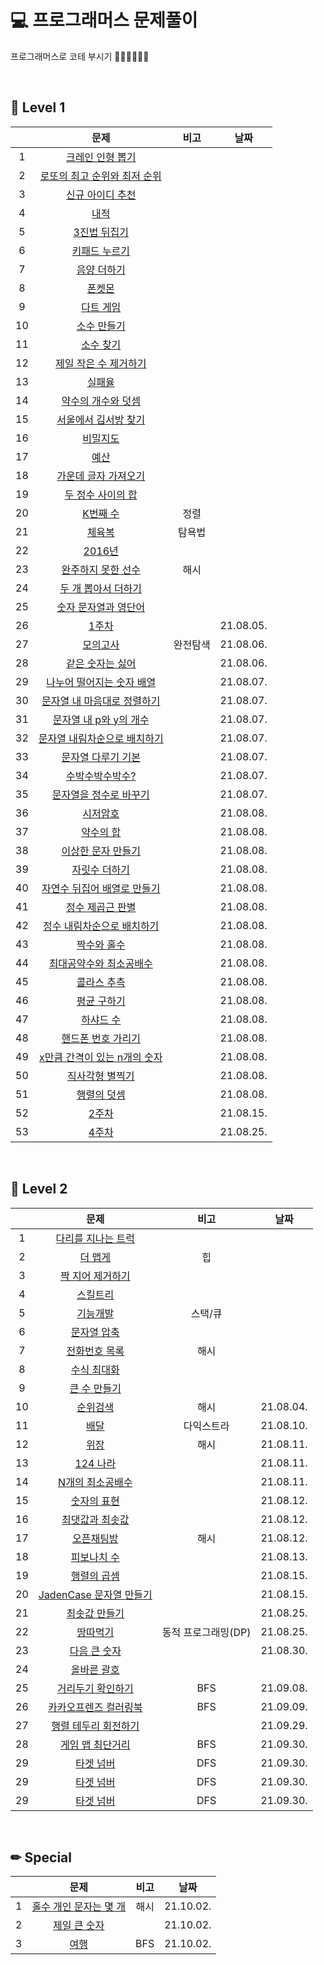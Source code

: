 # 💻 프로그래머스 문제풀이
<p>프로그래머스로 코테 부시기 👊🏻👊🏻👊🏻 </p>
</br>

## 🏅 Level 1 </br>

||문제|비고|날짜|
|:---:|:---:|:---:|:---:|
|1|<a href="https://github.com/ryusuz/algorithm/blob/master/level1/week1_1.cpp">크레인 인형 뽑기</a>|
|2|<a href="https://github.com/ryusuz/algorithm/blob/master/level1/week1_2.cpp">로또의 최고 순위와 최저 순위|
|3|<a href="https://github.com/ryusuz/algorithm/blob/master/level1/week1_3.cpp">신규 아이디 추천|
|4|<a href="https://github.com/ryusuz/algorithm/blob/master/level1/week2_1.cpp">내적|
|5|<a href="https://github.com/ryusuz/algorithm/blob/master/level1/week2_2.cpp">3진법 뒤집기|
|6|<a href="https://github.com/ryusuz/algorithm/blob/master/level1/week2_3.cpp">키패드 누르기|
|7|<a href="https://github.com/ryusuz/algorithm/blob/master/level1/week3_1.cpp">음양 더하기|
|8|<a href="https://github.com/ryusuz/algorithm/blob/master/level1/week3_2.cpp">폰켓몬|
|9|<a href="https://github.com/ryusuz/algorithm/blob/master/level1/week3_3.cpp">다트 게임|
|10|<a href="https://github.com/ryusuz/algorithm/blob/master/level1/week5_1.cpp">소수 만들기|
|11|<a href="https://github.com/ryusuz/algorithm/blob/master/level1/week5_2.cpp">소수 찾기|
|12|<a href="https://github.com/ryusuz/algorithm/blob/master/level1/week5_3.cpp">제일 작은 수 제거하기|
|13|<a href="https://github.com/ryusuz/algorithm/blob/master/level1/week6_1.cpp">실패율|
|14|<a href="https://github.com/ryusuz/algorithm/blob/master/level1/week6_2.cpp">약수의 개수와 덧셈|
|15|<a href="https://github.com/ryusuz/algorithm/blob/master/level1/week6_3.cpp">서울에서 김서방 찾기|
|16|<a href="https://github.com/ryusuz/algorithm/blob/master/level1/week7_1.cpp">비밀지도|
|17|<a href="https://github.com/ryusuz/algorithm/blob/master/level1/week8_1.cpp">예산|
|18|<a href="https://github.com/ryusuz/algorithm/blob/master/level1/week8_2.cpp">가운데 글자 가져오기|
|19|<a href="https://github.com/ryusuz/algorithm/blob/master/level1/week8_3.cpp">두 정수 사이의 합|
|20|<a href="https://github.com/ryusuz/algorithm/blob/master/level1/week8_4.cpp">K번째 수|정렬|
|21|<a href="https://github.com/ryusuz/algorithm/blob/master/level1/week8_5.cpp">체육복|탐욕법|
|22|<a href="https://github.com/ryusuz/algorithm/blob/master/level1/week8_6.cpp">2016년|
|23|<a href="https://github.com/ryusuz/algorithm/blob/master/level1/week8_7.cpp">완주하지 못한 선수|해시|
|24|<a href="https://github.com/ryusuz/algorithm/blob/master/level1/week9_1.cpp">두 개 뽑아서 더하기|
|25|<a href="https://github.com/ryusuz/algorithm/blob/master/level1/week10_1.cpp">숫자 문자열과 영단어|
|26|<a href="https://github.com/ryusuz/algorithm/blob/master/level1/week11_1.cpp">1주차||21.08.05.|
|27|<a href="https://github.com/ryusuz/algorithm/blob/master/level1/week11_2/week11_2.cpp">모의고사|완전탐색|21.08.06.|
|28|<a href="https://github.com/ryusuz/algorithm/blob/master/level1/week11_3/week11_3.cpp">같은 숫자는 싫어||21.08.06.|
|29|<a href="https://github.com/ryusuz/algorithm/blob/master/level1/week11_4.cpp">나누어 떨어지는 숫자 배열||21.08.07.|
|30|<a href="https://github.com/ryusuz/algorithm/blob/master/level1/week11_5/week11_5.cpp">문자열 내 마음대로 정렬하기||21.08.07.|
|31|<a href="https://github.com/ryusuz/algorithm/blob/master/level1/week11_6.cpp">문자열 내 p와 y의 개수||21.08.07.|
|32|<a href="https://github.com/ryusuz/algorithm/blob/master/level1/week11_7.cpp">문자열 내림차순으로 배치하기||21.08.07.|
|33|<a href="https://github.com/ryusuz/algorithm/blob/master/level1/week11_8/week11_8.cpp">문자열 다루기 기본||21.08.07.|
|34|<a href="https://github.com/ryusuz/algorithm/blob/master/level1/week11_9.cpp">수박수박수박수?||21.08.07.|
|35|<a href="https://github.com/ryusuz/algorithm/blob/master/level1/week11_10.cpp">문자열을 정수로 바꾸기||21.08.07.|
|36|<a href="https://github.com/ryusuz/algorithm/blob/master/level1/week11_11.cpp">시저암호||21.08.08.|
|37|<a href="https://github.com/ryusuz/algorithm/blob/master/level1/week11_12.cpp">약수의 합||21.08.08.|
|38|<a href="https://github.com/ryusuz/algorithm/blob/master/level1/week11_13.cpp">이상한 문자 만들기||21.08.08.|
|39|<a href="https://github.com/ryusuz/algorithm/blob/master/level1/week11_14.cpp">자릿수 더하기||21.08.08.|
|40|<a href="https://github.com/ryusuz/algorithm/blob/master/level1/week11_15.cpp">자연수 뒤집어 배열로 만들기||21.08.08.|
|41|<a href="https://github.com/ryusuz/algorithm/blob/master/level1/week11_16.cpp">정수 제곱근 판별||21.08.08.|
|42|<a href="https://github.com/ryusuz/algorithm/blob/master/level1/week11_17.cpp">정수 내림차순으로 배치하기||21.08.08.|
|43|<a href="https://github.com/ryusuz/algorithm/blob/master/level1/week11_18.cpp">짝수와 홀수||21.08.08.|
|44|<a href="https://github.com/ryusuz/algorithm/blob/master/level1/week11_19.cpp">최대공약수와 최소공배수||21.08.08.|
|45|<a href="https://github.com/ryusuz/algorithm/blob/master/level1/week11_20.cpp">콜라스 추측||21.08.08.|
|46|<a href="https://github.com/ryusuz/algorithm/blob/master/level1/week11_21.cpp">평균 구하기||21.08.08.|
|47|<a href="https://github.com/ryusuz/algorithm/blob/master/level1/week11_22.cpp">하샤드 수||21.08.08.|
|48|<a href="https://github.com/ryusuz/algorithm/blob/master/level1/week11_23cpp">핸드폰 번호 가리기||21.08.08.|
|49|<a href="https://github.com/ryusuz/algorithm/blob/master/level1/week11_24.cpp">x만큼 간격이 있는 n개의 숫자||21.08.08.|
|50|<a href="https://github.com/ryusuz/algorithm/blob/master/level1/week11_25.cpp">직사각형 별찍기||21.08.08.|
|51|<a href="https://github.com/ryusuz/algorithm/blob/master/level1/week11_26.cpp">행렬의 덧셈||21.08.08.|
|52|<a href="https://github.com/ryusuz/algorithm/blob/master/level1/week12.cpp">2주차||21.08.15.|
|53|<a href="https://github.com/ryusuz/algorithm/blob/master/level1/week13.cpp">4주차||21.08.25.|

</br>
  
## 🏅 Level 2 </br>

||문제|비고|날짜|
|:---:|:---:|:---:|:---:|
|1|<a href="https://github.com/ryusuz/algorithm/blob/master/level2/week1.cpp">다리를 지나는 트럭</a>|
|2|<a href="https://github.com/ryusuz/algorithm/blob/master/level2/week2.cpp">더 맵게</a>|힙|
|3|<a href="https://github.com/ryusuz/algorithm/blob/master/level2/week5.cpp">짝 지어 제거하기</a>|
|4|<a href="https://github.com/ryusuz/algorithm/blob/master/level2/week6.cpp">스킬트리</a>|
|5|<a href="https://github.com/ryusuz/algorithm/blob/master/level2/week7_1.cpp">기능개발</a>|스택/큐|
|6|<a href="https://github.com/ryusuz/algorithm/blob/master/level2/week7_2.cpp">문자열 압축</a>|
|7|<a href="https://github.com/ryusuz/algorithm/blob/master/level2/week8_1.cpp">전화번호 목록</a>|해시|
|8|<a href="https://github.com/ryusuz/algorithm/blob/master/level2/week10.cpp">수식 최대화</a>||
|9|<a href="https://github.com/ryusuz/algorithm/blob/master/level2/week9_2.cpp">큰 수 만들기</a>||
|10|<a href="https://github.com/ryusuz/algorithm/blob/master/level2/week9_1/week9_1.cpp">순위검색</a>|해시|21.08.04.|
|11|<a href="https://github.com/ryusuz/algorithm/blob/master/level2/week3/week3.cpp">배달</a>|다익스트라|21.08.10.|
|12|<a href="https://github.com/ryusuz/algorithm/blob/master/level2/week8_2/week8_2.cpp">위장</a>|해시|21.08.11.|
|13|<a href="https://github.com/ryusuz/algorithm/blob/master/level2/week11.cpp">124 나라</a>||21.08.11.|
|14|<a href="https://github.com/ryusuz/algorithm/blob/master/level2/week12.cpp">N개의 최소공배수</a>||21.08.11.|
|15|<a href="https://github.com/ryusuz/algorithm/blob/master/level2/week12_2.cpp">숫자의 표현</a>||21.08.12.|
|16|<a href="https://github.com/ryusuz/algorithm/blob/master/level2/week12_4.cpp">최댓값과 최솟값</a>||21.08.12.|
|17|<a href="https://github.com/ryusuz/algorithm/blob/master/level2/week12_3.cpp">오픈채팅방</a>|해시|21.08.12.|
|18|<a href="https://github.com/ryusuz/algorithm/blob/master/level2/week12_5/week12_5.cpp">피보나치 수</a>||21.08.13.|
|19|<a href="https://github.com/ryusuz/algorithm/blob/master/level2/week12_6.cpp">행렬의 곱셈</a>||21.08.15.|
|20|<a href="https://github.com/ryusuz/algorithm/blob/master/level2/week12_7.cpp">JadenCase 문자열 만들기</a>||21.08.15.|
|21|<a href="https://github.com/ryusuz/algorithm/blob/master/level2/week13.cpp">최솟값 만들기||21.08.25.|
|22|<a href="https://github.com/ryusuz/algorithm/blob/master/level2/week13_2.cpp">땅따먹기|동적 프로그래밍(DP)|21.08.25.|
|23|<a href="https://github.com/ryusuz/algorithm/blob/master/level2/week13_3.cpp">다음 큰 숫자||21.08.30.|
|24|<a href="https://github.com/ryusuz/algorithm/blob/master/level2/week13_5.cpp">올바른 괄호|||
|25|<a href="https://github.com/ryusuz/algorithm/blob/master/level2/week15_1.cpp">거리두기 확인하기|BFS|21.09.08.|
|26|<a href="https://github.com/ryusuz/algorithm/blob/master/level2/week15_2.cpp">카카오프렌즈 컬러링북|BFS|21.09.09.|
|27|<a href="https://github.com/ryusuz/algorithm/blob/master/level2/week16_1.cpp">행렬 테두리 회전하기||21.09.29.|
|28|<a href="https://github.com/ryusuz/algorithm/blob/master/level2/week16_2.cpp">게임 맵 최단거리|BFS|21.09.30.|
|29|<a href="https://github.com/ryusuz/algorithm/blob/master/level2/week16_3.cpp">타겟 넘버|DFS|21.09.30.|
|29|<a href="https://github.com/ryusuz/algorithm/blob/master/level2/week16_3.cpp">타겟 넘버|DFS|21.09.30.|
|29|<a href="https://github.com/ryusuz/algorithm/blob/master/level2/week16_3.cpp">타겟 넘버|DFS|21.09.30.|

 </br>

## ✏ Special </br>
||문제|비고|날짜|
|:---:|:---:|:---:|:---:|
|1|<a href="https://github.com/ryusuz/algorithm/blob/master/level2/week16_4.cpp">홀수 개인 문자는 몇 개|해시|21.10.02.|
|2|<a href="https://github.com/ryusuz/algorithm/blob/master/level2/week16_5.cpp">제일 큰 숫자||21.10.02.|
|3|<a href="https://github.com/ryusuz/algorithm/blob/master/level2/week16_6.cpp">여행|BFS|21.10.02.|
